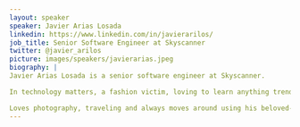 ```yaml
---
layout: speaker
speaker: Javier Arias Losada
linkedin: https://www.linkedin.com/in/javierarilos/
job_title: Senior Software Engineer at Skyscanner
twitter: @javier_arilos
picture: images/speakers/javierarias.jpeg
biography: |
Javier Arias Losada is a senior software engineer at Skyscanner.

In technology matters, a fashion victim, loving to learn anything trendy or interesting. Regularly talks on different venues.

Loves photography, traveling and always moves around using his beloved-old bike. A father of two small girls, who enjoys spending time in family.
---
```

